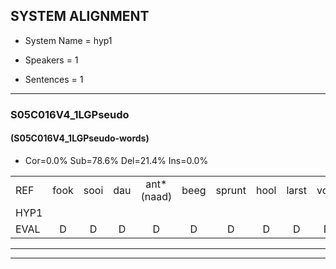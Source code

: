 
## SYSTEM ALIGNMENT

- System Name = hyp1

- Speakers = 1

- Sentences = 1

---

### S05C016V4_1LGPseudo

#### (S05C016V4_1LGPseudo-words)

- Cor=0.0%	Sub=78.6%	Del=21.4%	Ins=0.0%

|  |  |  |  |  |  |  |  |  |  |  |  |  |  |  |  |  |  |  |  |  |  |  |  |  |  |  |  |  |  |  |  |  |  |  |  |  |  |  |  |  |  |  |
|:--- |:---:|:---:|:---:|:---:|:---:|:---:|:---:|:---:|:---:|:---:|:---:|:---:|:---:|:---:|:---:|:---:|:---:|:---:|:---:|:---:|:---:|:---:|:---:|:---:|:---:|:---:|:---:|:---:|:---:|:---:|:---:|:---:|:---:|:---:|:---:|:---:|:---:|:---:|:---:|:---:|:---:|:---:|
| REF | fook | sooi | dau | ant*(naad) | beeg | sprunt | hool | larst | vout | zwoei | fam | rachts | vaap | sprieuw | keng | swoers | doer | plirt | * | blard | guul | * | *(hoekje) | * | neeuw | noork | vid | zans | leum | haans | spaai | sjalt | heik | sank | roen | frijk | eem | schard | grek | dron | snaaf | stuid |
| HYP1 |  |  |  |  |  |  |  |  |  | fk | su | da | t | trent | ho | laagst | fat | sen | vn | vap | l | el | dor | uhm | berde | gue | ho | hoe | ka | nee | no | egan | u | t | gik | an | roem | verek | um | rijk | darom | t |
| EVAL | D | D | D | D | D | D | D | D | D | S | S | S | S | S | S | S | S | S | S | S | S | S | S | S | S | S | S | S | S | S | S | S | S | S | S | S | S | S | S | S | S | S |
---

---
